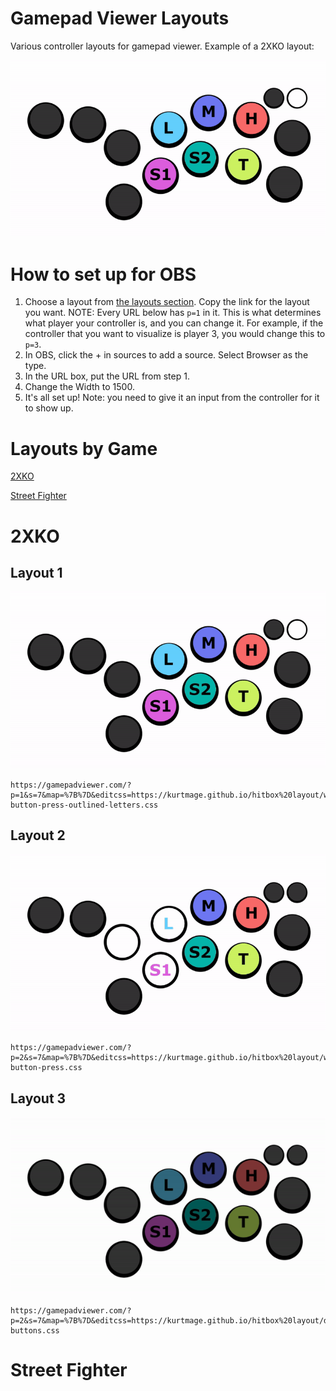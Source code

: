 # Gamepad Viewer Layouts

Various controller layouts for gamepad viewer. Example of a 2XKO layout:

![](https://github.com/KurtMage/KurtMage.github.io/blob/main/gifs/white%20buttons%20with%20border.gif)

# How to set up for OBS
1. Choose a layout from [the layouts section](#layouts-by-game). Copy the link for the layout you want.
NOTE: Every URL below has `p=1` in it. This is what determines what player your controller is, and you can change it. For example, if the controller that you want to visualize is player 3, you would change this to `p=3`.
2. In OBS, click the + in sources to add a source. Select Browser as the type.
3. In the URL box, put the URL from step 1.
4. Change the Width to 1500.
5. It's all set up! 
Note: you need to give it an input from the controller for it to show up.


# Layouts by Game
[2XKO](#2xko)

[Street Fighter](#street-fighter)

# 2XKO
## Layout 1
![](https://github.com/KurtMage/KurtMage.github.io/blob/main/gifs/white%20buttons%20with%20border.gif)
```
https://gamepadviewer.com/?p=1&s=7&map=%7B%7D&editcss=https://kurtmage.github.io/hitbox%20layout/white-button-press-outlined-letters.css
```
## Layout 2
![](https://github.com/KurtMage/KurtMage.github.io/blob/main/gifs/white%20pressed%20buttons.gif)
```
https://gamepadviewer.com/?p=2&s=7&map=%7B%7D&editcss=https://kurtmage.github.io/hitbox%20layout/white-button-press.css
```
## Layout 3
![](https://github.com/KurtMage/KurtMage.github.io/blob/main/gifs/dim%20buttons.gif)
```
https://gamepadviewer.com/?p=2&s=7&map=%7B%7D&editcss=https://kurtmage.github.io/hitbox%20layout/dim-buttons.css
```

# Street Fighter
